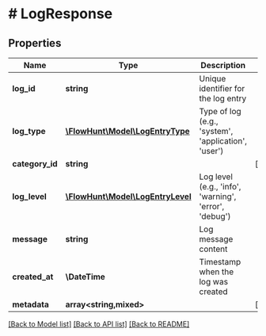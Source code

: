 # # LogResponse

## Properties

Name | Type | Description | Notes
------------ | ------------- | ------------- | -------------
**log_id** | **string** | Unique identifier for the log entry |
**log_type** | [**\FlowHunt\Model\LogEntryType**](LogEntryType.md) | Type of log (e.g., &#39;system&#39;, &#39;application&#39;, &#39;user&#39;) |
**category_id** | **string** |  | [optional]
**log_level** | [**\FlowHunt\Model\LogEntryLevel**](LogEntryLevel.md) | Log level (e.g., &#39;info&#39;, &#39;warning&#39;, &#39;error&#39;, &#39;debug&#39;) |
**message** | **string** | Log message content |
**created_at** | **\DateTime** | Timestamp when the log was created |
**metadata** | **array<string,mixed>** |  | [optional]

[[Back to Model list]](../../README.md#models) [[Back to API list]](../../README.md#endpoints) [[Back to README]](../../README.md)
